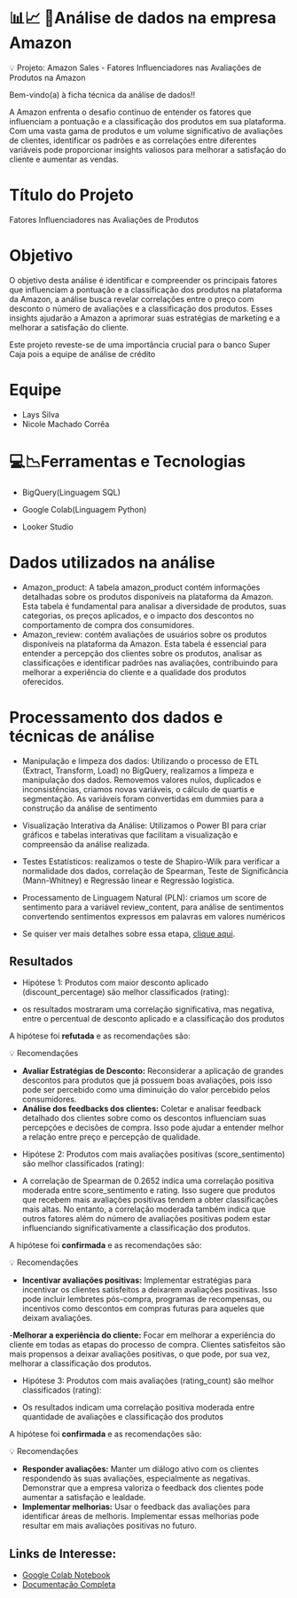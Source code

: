 # 📊📈 🛒Análise de dados na empresa Amazon

💡 Projeto: Amazon Sales -  Fatores Influenciadores nas Avaliações de Produtos na Amazon

Bem-vindo(a) à ficha técnica da análise de dados!!

A Amazon enfrenta o desafio contínuo de entender os fatores que influenciam a pontuação e a classificação dos produtos em sua plataforma. Com uma vasta gama de produtos e um volume significativo de avaliações de clientes, identificar os padrões e as correlações entre diferentes variáveis pode proporcionar insights valiosos para melhorar a satisfação do cliente e aumentar as vendas.


# Título do Projeto
Fatores Influenciadores nas Avaliações de Produtos


# Objetivo
  
O objetivo desta análise é identificar e compreender os principais fatores que influenciam a pontuação e a classificação dos produtos na plataforma da Amazon, a análise busca revelar correlações entre o preço com desconto o número de avaliações e a classificação dos produtos. Esses insights ajudarão a Amazon a aprimorar suas estratégias de marketing e a melhorar a satisfação do cliente.

Este projeto reveste-se de uma importância crucial para o banco Super Caja pois a equipe de análise de crédito
</details>

# Equipe

* Lays Silva
* Nicole Machado Corrêa

</details>

# 💻📉Ferramentas e Tecnologias


* BigQuery(Linguagem SQL)

* Google Colab(Linguagem Python)
  
* Looker Studio


</details>


# Dados utilizados na análise
* Amazon_product: A tabela amazon_product contém informações detalhadas sobre os produtos disponíveis na plataforma da Amazon. Esta tabela é fundamental para analisar a diversidade de produtos, suas categorias, os preços aplicados, e o impacto dos descontos no comportamento de compra dos consumidores.
* Amazon_review: contém avaliações de usuários sobre os produtos disponíveis na plataforma da Amazon. Esta tabela é essencial para entender a percepção dos clientes sobre os produtos, analisar as classificações e identificar padrões nas avaliações, contribuindo para melhorar a experiência do cliente e a qualidade dos produtos oferecidos.

# Processamento dos dados e técnicas de análise
  
* Manipulação e limpeza dos dados: Utilizando o processo de ETL (Extract, Transform, Load) no BigQuery, realizamos a limpeza e manipulação dos dados. Removemos valores nulos, duplicados e inconsistências, criamos  novas variáveis, o cálculo de quartis e segmentação.  As variáveis foram convertidas em dummies para a construção da análise de sentimento

* Visualização Interativa da Análise: Utilizamos o Power BI para criar gráficos e tabelas interativas que facilitam a visualização e compreensão da análise realizada.
  
* Testes Estatísticos: realizamos o teste de Shapiro-Wilk para verificar a normalidade dos dados, correlação de Spearman, Teste de Significância (Mann-Whitney) e Regressão linear e Regressão logística.
  
* Processamento de Linguagem Natural (PLN): criamos um score de sentimento para a variável review_content, para análise de sentimentos convertendo sentimentos expressos em palavras em valores numéricos

* Se quiser ver mais detalhes sobre essa etapa, [clique aqui](https://tricolor-puck-1da.notion.site/Projeto-4-Ficha-T-cnica-An-lise-de-Dados-aeed49440a6e4377bd9f168c9f0c65b6).


## Resultados

* Hipótese 1: Produtos com maior desconto aplicado (discount_percentage) são melhor classificados (rating):

-  os resultados mostraram uma correlação significativa, mas negativa, entre o percentual de desconto aplicado e a classificação dos produtos

A hipótese foi **refutada** e as recomendações são:

💡 Recomendações

- **Avaliar Estratégias de Desconto:** Reconsiderar a aplicação de grandes descontos para produtos que já possuem boas avaliações, pois isso pode ser percebido como uma diminuição do valor percebido pelos consumidores.
- **Análise dos feedbacks dos clientes:** Coletar e analisar feedback detalhado dos clientes sobre como os descontos influenciam suas percepções e decisões de compra. Isso pode ajudar a entender melhor a relação entre preço e percepção de qualidade.

  

* Hipótese 2: Produtos com mais avaliações positivas (score_sentimento) são melhor classificados (rating):
  
- A correlação de Spearman de 0.2652 indica uma correlação positiva moderada entre score_sentimento e rating. Isso sugere que produtos que recebem mais avaliações positivas tendem a obter classificações mais altas. No entanto, a correlação moderada também indica que outros fatores além do número de avaliações positivas podem estar influenciando significativamente a classificação dos produtos.

A hipótese foi **confirmada** e as recomendações são:

💡 Recomendações

- **Incentivar avaliações positivas:** Implementar estratégias para incentivar os clientes satisfeitos a deixarem avaliações positivas. Isso pode incluir lembretes pós-compra, programas de recompensas, ou incentivos como descontos em compras futuras para aqueles que deixam avaliações.

-**Melhorar a experiência do cliente:** Focar em melhorar a experiência do cliente em todas as etapas do processo de compra. Clientes satisfeitos são mais propensos a deixar avaliações positivas, o que pode, por sua vez, melhorar a classificação dos produtos.



* Hipótese 3: Produtos com mais avaliações (rating_count) são melhor classificados (rating):

- Os resultados indicam uma correlação positiva moderada entre quantidade de avaliações e classificação dos produtos


A hipótese foi **confirmada** e as recomendações são:

💡 Recomendações

- **Responder avaliações:** Manter um diálogo ativo com os clientes respondendo às suas avaliações, especialmente as negativas. Demonstrar que a empresa valoriza o feedback dos clientes pode aumentar a satisfação e lealdade.
- **Implementar melhorias:** Usar o feedback das avaliações para identificar áreas de melhoris. Implementar essas melhorias pode resultar em mais avaliações positivas no futuro.



## Links de Interesse:

- [Google Colab Notebook](https://colab.research.google.com/drive/1LlWu4zeubaB6Qro6K12BId4PJGXEVw2Z?authuser=0#scrollTo=1a-4jcr0zJAi)
- [Documentação Completa](https://tricolor-puck-1da.notion.site/Projeto-4-Ficha-T-cnica-An-lise-de-Dados-aeed49440a6e4377bd9f168c9f0c65b6)




